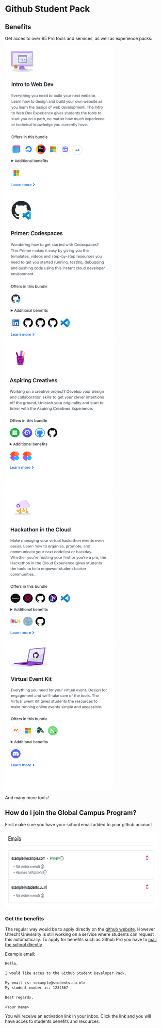 # Github Student Pack

## Benefits

Get acces to over 85 Pro tools and services, as well as experience packs:

<img src="assets/intro-to-web-dev.png" alt="intro to web dev" width="356" height="489"/>
<img src="assets/primer-codespaces.png" alt="primer: codespaces" width="356" height="489"/>
<img src="assets/aspiring-creatives.png" alt="aspiring creatives" width="356" height="489"/>
<img src="assets/cloud-hackathon.png" alt="hackathon in the cloud" width="356" height="489"/>
<img src="assets/virtual-event-kit.png" alt="virtual event kit" width="356" height="489"/>

And many more tools!

## How do i join the Global Campus Program?

First make sure you have your school email added to your github account

<img src="assets/email-section.png" alt="email section" width="720" height="252"/>

### Get the benefits

The regular way would be to apply directly on the [github website](https://education.github.com/discount_requests/pack_application).
However Utrecht University is still working on a service where students can request this automatically.
To apply for benefits such as Github Pro you have to [mail the school directly](mailto:research.engineering@uu.nl)

Example email:

```text
Hello, 

I would like acces to the Github Student Developer Pack.

My email is: <example@students.uu.nl>
My student number is: 1234567

Best regards,

<Your name>
```

You will receive an activation link in your inbox. Click the link and you will have acces to students benefits and resources.
